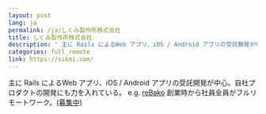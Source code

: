 ```yaml
---
layout: post
lang: ja
permalink: /ja/しくみ製作所株式会社
title: しくみ製作所株式会社
description: ' 主に Rails によるWeb アプリ、iOS / Android アプリの受託開発が中心。自社プロダクトの開発にも力を入れている。 e.g. reBako 創業時から社員全員がフルリモートワーク。(募集中) '
categories: full_remote
link: https://sikmi.com/
---
```


<p>主に Rails によるWeb アプリ、iOS / Android アプリの受託開発が中心。自社プロダクトの開発にも力を入れている。 e.g. <a href="https://landing.rebako.io/">reBako</a> 創業時から社員全員がフルリモートワーク。<a href="https://blog.sikmi.com/blog/%E7%8F%BE%E5%9C%A8%E5%8B%9F%E9%9B%86%E4%B8%AD%E3%81%AE%E3%83%9D%E3%82%B8%E3%82%B7%E3%83%A7%E3%83%B3">(募集中)</a></p>
